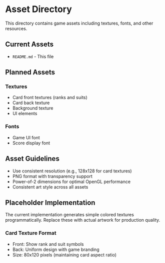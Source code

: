 # Asset Directory

This directory contains game assets including textures, fonts, and other resources.

## Current Assets

- `README.md` - This file

## Planned Assets

### Textures
- Card front textures (ranks and suits)
- Card back texture
- Background texture
- UI elements

### Fonts
- Game UI font
- Score display font

## Asset Guidelines

- Use consistent resolution (e.g., 128x128 for card textures)
- PNG format with transparency support
- Power-of-2 dimensions for optimal OpenGL performance
- Consistent art style across all assets

## Placeholder Implementation

The current implementation generates simple colored textures programmatically. Replace these with actual artwork for production quality.

### Card Texture Format
- Front: Show rank and suit symbols
- Back: Uniform design with game branding
- Size: 80x120 pixels (maintaining card aspect ratio)